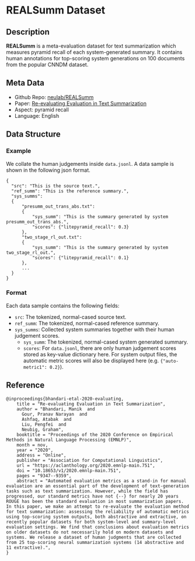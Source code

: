 # REALSumm Dataset

## Description
**REALSumm** is a meta-evaluation dataset for text summarization which measures pyramid recall of each system-generated summary. It contains human annotations for top-scoring system generations on 100 documents from the popular CNNDM dataset.


## Meta Data
* Github Repo: [neulab/REALSumm](https://github.com/neulab/REALSumm)
* Paper: [Re-evaluating Evaluation in Text Summarization](https://aclanthology.org/2020.emnlp-main.751/) 
* Aspect: pyramid recall
* Language: English


## Data Structure
### Example
We collate the human judgements inside `data.jsonl`. A data sample is shown in the following json format.
```
{
  "src": "This is the source text.", 
  "ref_summ": "This is the reference summary.", 
  "sys_summs": 
  {
      "presumm_out_trans_abs.txt": 
      {
          "sys_summ": "This is the summary generated by system presumm_out_trans_abs.", 
          "scores": {"litepyramid_recall": 0.3}
      }, 
      "two_stage_rl_out.txt": 
      {
          "sys_summ": "This is the summary generated by system two_stage_rl_out.", 
          "scores": {"litepyramid_recall": 0.1}
      }, 
      ...
  }
}
```

### Format
Each data sample contains the following fields:
* `src`: The tokenized, normal-cased source text.
* `ref_summ`: The tokenized, normal-cased reference summary.
* `sys_summs`: Collected system summaries together with their human judgement scores.
    * `sys_summ`: The tokenized, normal-cased system generated summary.
    * `scores`: For `data.jsonl`, there are only human judgement scores stored as key-value dictionary here. For system output files, the automatic metric scores will also be displayed here (e.g. `{"auto-metric1": 0.2}`).


## Reference
```
@inproceedings{bhandari-etal-2020-evaluating,
    title = "Re-evaluating Evaluation in Text Summarization",
    author = "Bhandari, Manik  and
      Gour, Pranav Narayan  and
      Ashfaq, Atabak  and
      Liu, Pengfei  and
      Neubig, Graham",
    booktitle = "Proceedings of the 2020 Conference on Empirical Methods in Natural Language Processing (EMNLP)",
    month = nov,
    year = "2020",
    address = "Online",
    publisher = "Association for Computational Linguistics",
    url = "https://aclanthology.org/2020.emnlp-main.751",
    doi = "10.18653/v1/2020.emnlp-main.751",
    pages = "9347--9359",
    abstract = "Automated evaluation metrics as a stand-in for manual evaluation are an essential part of the development of text-generation tasks such as text summarization. However, while the field has progressed, our standard metrics have not {--} for nearly 20 years ROUGE has been the standard evaluation in most summarization papers. In this paper, we make an attempt to re-evaluate the evaluation method for text summarization: assessing the reliability of automatic metrics using top-scoring system outputs, both abstractive and extractive, on recently popular datasets for both system-level and summary-level evaluation settings. We find that conclusions about evaluation metrics on older datasets do not necessarily hold on modern datasets and systems. We release a dataset of human judgments that are collected from 25 top-scoring neural summarization systems (14 abstractive and 11 extractive).",
}
```
